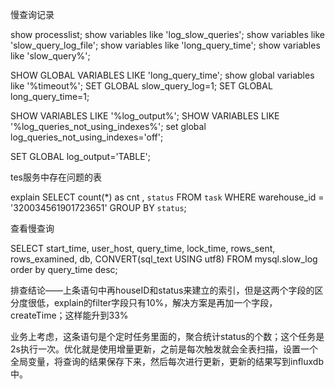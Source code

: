 慢查询记录

show processlist;
show variables like 'log_slow_queries'; 
show variables like 'slow_query_log_file';
show variables like 'long_query_time';
show variables like 'slow_query%';

SHOW GLOBAL VARIABLES LIKE 'long_query_time';
show global variables like '%timeout%';
SET GLOBAL slow_query_log=1;
SET GLOBAL long_query_time=1;

SHOW VARIABLES LIKE '%log_output%';
SHOW VARIABLES LIKE '%log_queries_not_using_indexes%';
set global log_queries_not_using_indexes='off';

SET GLOBAL log_output='TABLE';



tes服务中存在问题的表

explain SELECT count(*) as cnt , `status`  FROM `task` WHERE  warehouse_id = '320034561901723651'  GROUP BY `status`;



查看慢查询

SELECT start_time, user_host, query_time, lock_time, rows_sent, rows_examined, db, CONVERT(sql_text USING utf8) FROM mysql.slow_log order  by query_time desc;



排查结论——上条语句中再houseID和status来建立的索引，但是这两个字段的区分度很低，explain的filter字段只有10%，解决方案是再加一个字段，createTime；这样能升到33%

业务上考虑，这条语句是个定时任务里面的，聚合统计status的个数；这个任务是2s执行一次。优化就是使用增量更新，之前是每次触发就会全表扫描，设置一个全局变量，将查询的结果保存下来，然后每次进行更新，更新的结果写到influxdb中。

